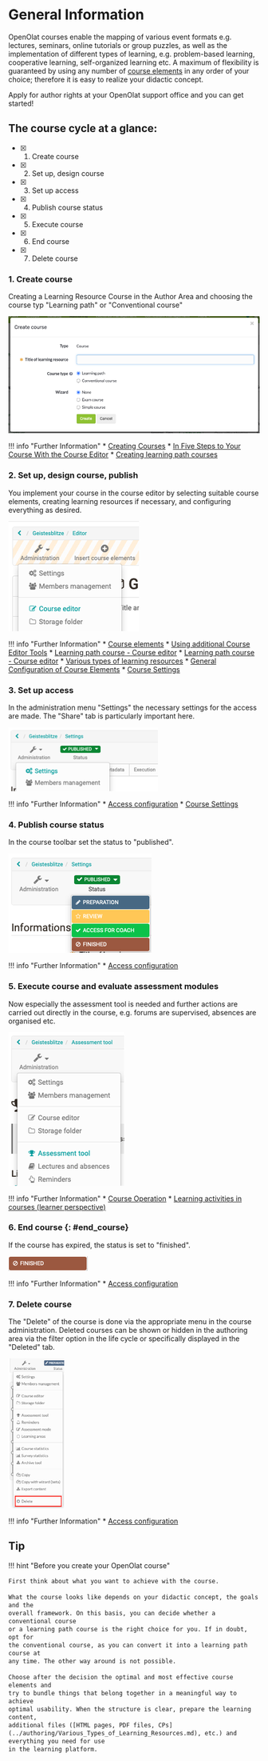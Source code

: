 # General Information

OpenOlat courses enable the mapping of various event formats e.g. lectures,
seminars, online tutorials or group puzzles, as well as the implementation of
different types of learning, e.g. problem-based learning, cooperative
learning, self-organized learning etc. A maximum of flexibility is guaranteed
by using any number of [course elements](../course_elements/index.md) in any
order of your choice; therefore it is easy to realize your didactic concept.

Apply for author rights at your OpenOlat support office and you can get
started!

## The course cycle at a glance:

- [x] 1. Create course
- [x] 2. Set up, design course
- [x] 3. Set up access
- [x] 4. Publish course status
- [x] 5. Execute course
- [x] 6. End course
- [x] 7. Delete course

  
### 1. Create course

Creating a Learning Resource Course in the Author Area and choosing the course
typ "Learning path" or "Conventional course"

![](assets/1.png)  

!!! info "Further Information"
	  * [Creating Courses](index.md)
	  * [In Five Steps to Your Course With the Course Editor](In_Five_Steps_to_Your_Course_With_the_Course_Editor.md)
	  * [Creating learning path courses](Creating_learning_path_courses.md)

  
  
### 2. Set up, design course, publish

You implement your course in the course editor by selecting suitable course
elements, creating learning resources if necessary, and configuring everything
as desired.

![](assets/Courseeditor_EN.png)

!!! info "Further Information"
	  * [Course elements](../course_elements/index.md)
	  * [Using additional Course Editor Tools](Using_additional_Course_Editor_Tools.md)
	  * [Learning path course - Course editor](Learning_path_course_-_Course_editor.md)
	  * [Learning path course - Course editor](Learning_path_course_-_Course_editor.md)
	  * [Various types of learning resources](../authoring/Various_Types_of_Learning_Resources.md)
	  * [General Configuration of Course Elements](General_Configuration_of_Course_Elements.md)
	  * [Course Settings](Course_Settings.md)


  
### 3. Set up access

In the administration menu "Settings" the necessary settings for the access
are made. The "Share" tab is particularly important here.

![](assets/Course_Settings_EN.png)

!!! info "Further Information"
	  * [Access configuration](Access_configuration.md)
	  * [Course Settings](Course_Settings.md)


  
### 4. Publish course status

In the course toolbar set the status to "published".

![](assets/Course_state_EN.png) 

!!! info "Further Information"
	  * [Access configuration](Access_configuration.md)  
  

  
### 5. Execute course and evaluate assessment modules

Now especially the assessment tool is needed and further actions are carried
out directly in the course, e.g. forums are supervised, absences are organised
etc.

![](assets/Course_Assessment-tool_EN.png)

!!! info "Further Information"
	  * [Course Operation](Course+Operation.html)
	  * [Learning activities in courses (learner perspective)](../learning_activities/index.md)


  
### 6. End course {: #end_course}

If the course has expired, the status is set to "finished".

![](assets/Course_Finish_EN.png)

!!! info "Further Information"
	  * [Access configuration](Access_configuration.md)  


  
### 7. Delete course 

The "Delete" of the course is done via the appropriate menu in the course
administration. Deleted courses can be shown or hidden in the authoring area
via the filter option in the life cycle or specifically displayed in the
"Deleted" tab.

![](assets/7.png)

!!! info "Further Information"
	  * [Access configuration](Access_configuration.md)  
  


## Tip

!!! hint "Before you create your OpenOlat course"

	First think about what you want to achieve with the course.
	
	What the course looks like depends on your didactic concept, the goals and the
	overall framework. On this basis, you can decide whether a conventional course
	or a learning path course is the right choice for you. If in doubt, opt for
	the conventional course, as you can convert it into a learning path course at
	any time. The other way around is not possible.
	
	Choose after the decision the optimal and most effective course elements and
	try to bundle things that belong together in a meaningful way to achieve
	optimal usability. When the structure is clear, prepare the learning content,
	additional files ([HTML pages, PDF files, CPs](../authoring/Various_Types_of_Learning_Resources.md), etc.) and everything you need for use
	in the learning platform.

  

  

